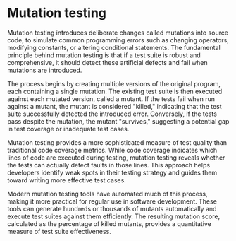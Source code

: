 # Mutation testing

Mutation testing introduces deliberate changes called mutations into source code, to simulate common programming errors such as changing operators, modifying constants, or altering conditional statements. The fundamental principle behind mutation testing is that if a test suite is robust and comprehensive, it should detect these artificial defects and fail when mutations are introduced.

The process begins by creating multiple versions of the original program, each containing a single mutation. The existing test suite is then executed against each mutated version, called a mutant. If the tests fail when run against a mutant, the mutant is considered "killed," indicating that the test suite successfully detected the introduced error. Conversely, if the tests pass despite the mutation, the mutant "survives," suggesting a potential gap in test coverage or inadequate test cases.

Mutation testing provides a more sophisticated measure of test quality than traditional code coverage metrics. While code coverage indicates which lines of code are executed during testing, mutation testing reveals whether the tests can actually detect faults in those lines. This approach helps developers identify weak spots in their testing strategy and guides them toward writing more effective test cases.

Modern mutation testing tools have automated much of this process, making it more practical for regular use in software development. These tools can generate hundreds or thousands of mutants automatically and execute test suites against them efficiently. The resulting mutation score, calculated as the percentage of killed mutants, provides a quantitative measure of test suite effectiveness.
